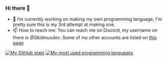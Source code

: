 ### Hi there 👋

- 🔭 I’m currently working on making my own programming language, I'm pretty sure this is my 3rd attempt at making one.
- 📫 How to reach me: You can reach me on Discord, my username on there is *@Skidmusdev*. Some of my other accounts are listed on [this page](https://guns.lol/skidmus)

<!--
**skidmus/skidmus** is a ✨ _special_ ✨ repository because its `README.md` (this file) appears on your GitHub profile.

Here are some ideas to get you started:

- 🔭 I’m currently working on ...
- 🌱 I’m currently learning ...
- 👯 I’m looking to collaborate on ...
- 🤔 I’m looking for help with ...
- 💬 Ask me about ...
- 📫 How to reach me: ...
- 😄 Pronouns: ...
- ⚡ Fun fact: ...
-->

[![My GitHub stats](https://github-readme-stats.vercel.app/api?username=skidmus&show_icons=true&theme=dark&custom_title=Github%20stats)](https://github.com/anuraghazra/github-readme-stats)
[![My most used programming languages](https://github-readme-stats.vercel.app/api/top-langs/?username=skidmus&show_icons=true&theme=dark)](https://github.com/anuraghazra/github-readme-stats)
